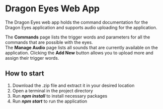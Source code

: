 # Dragon Eyes Web App

The Dragon Eyes web app holds the command documentation for the Dragon Eyes application and supports audio uploading for the application.  

The **Commands** page lists the trigger words and parameters for all the commands that are possible with the eyes.   
The **Manage Audio** page lists all sounds that are currently available on the application. Clicking the **Add New** button allows you to upload more and assign their trigger words.  

## How to start

1. Download the .zip file and extract it in your desired location  
2. Open a terminal in the project directory  
3. Run ***npm install*** to install necessary packages  
4. Run ***npm start*** to run the application   
